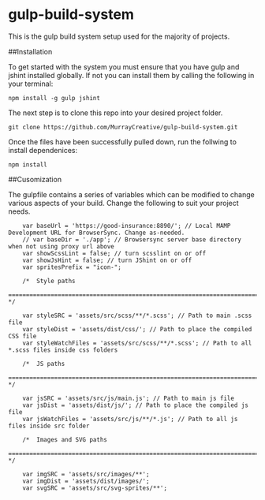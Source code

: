 # gulp-build-system
This is the gulp build system setup used for the majority of projects.

##Installation

To get started with the system you must ensure that you have gulp and jshint installed globally. If not you can install them by calling the following in your terminal:

```
npm install -g gulp jshint
```

The next step is to clone this repo into your desired project folder.

```
git clone https://github.com/MurrayCreative/gulp-build-system.git
```

Once the files have been successfully pulled down, run the follwing to install dependenices:

```
npm install
```

##Cusomization

The gulpfile contains a series of variables which can be modified to change various aspects of your build. Change the following to suit your project needs.

```
	var baseUrl = 'https://good-insurance:8890/'; // Local MAMP Development URL for BrowserSync. Change as-needed. 
	// var baseDir = './app'; // Browsersync server base directory when not using proxy url above
	var showScssLint = false; // turn scsslint on or off
	var showJsHint = false; // turn JShint on or off
	var spritesPrefix = "icon-";

	/*  Style paths
	    ========================================================================== */

	var styleSRC = 'assets/src/scss/**/*.scss'; // Path to main .scss file
	var styleDist = 'assets/dist/css/'; // Path to place the compiled CSS file
	var styleWatchFiles = 'assets/src/scss/**/*.scss'; // Path to all *.scss files inside css folders

	/*  JS paths
	    ========================================================================== */

	var jsSRC = 'assets/src/js/main.js'; // Path to main js file
	var jsDist = 'assets/dist/js/'; // Path to place the compiled js file
	var jsWatchFiles = 'assets/src/js/**/*.js'; // Path to all js files inside src folder

	/*  Images and SVG paths
	    ========================================================================== */

	var imgSRC = 'assets/src/images/**';
	var imgDist = 'assets/dist/images/';
	var svgSRC = 'assets/src/svg-sprites/**';
	
```






